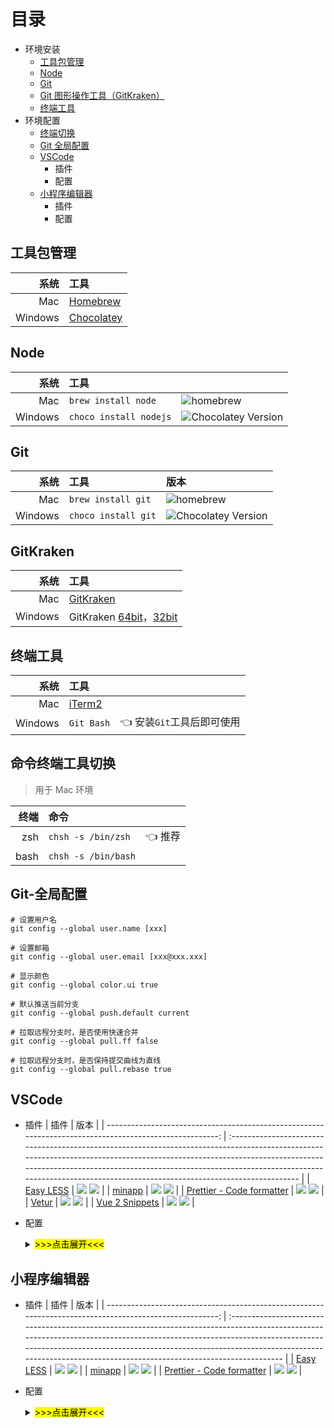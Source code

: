 # 目录

- 环境安装
  - [工具包管理](#工具包管理)
  - [Node](#node)
  - [Git](#git)
  - [Git 图形操作工具（GitKraken）](#gitkraken)
  - [终端工具](#终端工具)
- 环境配置
  - [终端切换](#终端工具)
  - [Git 全局配置](#Git-全局配置)
  - [VSCode](#vscode)
    - 插件
    - 配置
  - [小程序编辑器](#小程序编辑器)
    - 插件
    - 配置

## 工具包管理

|    系统 | 工具                                     |
| ------: | :--------------------------------------- |
|     Mac | [Homebrew](https://brew.sh)              |
| Windows | [Chocolatey](https://www.chocolatey.org) |

## Node

|    系统 | 工具                   |                                                                   |
| ------: | :--------------------- | :---------------------------------------------------------------- |
|     Mac | `brew install node`    | ![homebrew](https://img.shields.io/homebrew/v/node)               |
| Windows | `choco install nodejs` | ![Chocolatey Version](https://img.shields.io/chocolatey/v/nodejs) |

## Git

|    系统 | 工具                | 版本                                                           |
| ------: | :------------------ | :------------------------------------------------------------- |
|     Mac | `brew install git`  | ![homebrew](https://img.shields.io/homebrew/v/git)             |
| Windows | `choco install git` | ![Chocolatey Version](https://img.shields.io/chocolatey/v/git) |

## GitKraken

|    系统 | 工具                                                                                                                                       |
| ------: | :----------------------------------------------------------------------------------------------------------------------------------------- |
|     Mac | [GitKraken](https://release.gitkraken.com/darwin/installGitKraken.dmg)                                                                     |
| Windows | GitKraken [64bit](https://release.gitkraken.com/win64/GitKrakenSetup.exe)，[32bit](https://release.gitkraken.com/win32/GitKrakenSetup.exe) |

## 终端工具

|    系统 | 工具                             |                           |
| ------: | :------------------------------- | :------------------------ |
|     Mac | [iTerm2](https://www.iterm2.com) |                           |
| Windows | `Git Bash`                       | 👈 安装`Git`工具后即可使用 |

## 命令终端工具切换

> 用于 Mac 环境

| 终端 | 命令                |        |
| ---: | :------------------ | :----- |
|  zsh | `chsh -s /bin/zsh`  | 👈 推荐 |
| bash | `chsh -s /bin/bash` |        |

## Git-全局配置

```shell
# 设置用户名
git config --global user.name [xxx]

# 设置邮箱
git config --global user.email [xxx@xxx.xxx]

# 显示颜色
git config --global color.ui true

# 默认推送当前分支
git config --global push.default current

# 拉取远程分支时，是否使用快速合并
git config --global pull.ff false

# 拉取远程分支时，是否保持提交曲线为直线
git config --global pull.rebase true
```

## VSCode

- 插件
  |                                                                                                    插件 | 版本                                                                                                                                                                                                                                                                                                                       |
  | ------------------------------------------------------------------------------------------------------: | :------------------------------------------------------------------------------------------------------------------------------------------------------------------------------------------------------------------------------------------------------------------------------------------------------------------------- |
  |                      [Easy LESS](https://marketplace.visualstudio.com/items?itemName=mrcrowl.easy-less) | [![](https://vsmarketplacebadge.apphb.com/version/mrcrowl.easy-less.svg)](https://marketplace.visualstudio.com/items?itemName=mrcrowl.easy-less) [![](https://vsmarketplacebadge.apphb.com/installs/mrcrowl.easy-less.svg)](https://marketplace.visualstudio.com/items?itemName=mrcrowl.easy-less)                         |
  |                     [minapp](https://marketplace.visualstudio.com/items?itemName=qiu8310.minapp-vscode) | [![](https://vsmarketplacebadge.apphb.com/version/qiu8310.minapp-vscode.svg)](https://marketplace.visualstudio.com/items?itemName=qiu8310.minapp-vscode) [![](https://vsmarketplacebadge.apphb.com/installs/qiu8310.minapp-vscode.svg)](https://marketplace.visualstudio.com/items?itemName=qiu8310.minapp-vscode)         |
  | [Prettier - Code formatter](https://marketplace.visualstudio.com/items?itemName=esbenp.prettier-vscode) | [![](https://vsmarketplacebadge.apphb.com/version/esbenp.prettier-vscode.svg)](https://marketplace.visualstudio.com/items?itemName=esbenp.prettier-vscode) [![](https://vsmarketplacebadge.apphb.com/installs/esbenp.prettier-vscode.svg)](https://marketplace.visualstudio.com/items?itemName=esbenp.prettier-vscode)     |
  |                               [Vetur](https://marketplace.visualstudio.com/items?itemName=octref.vetur) | [![](https://vsmarketplacebadge.apphb.com/version/octref.vetur.svg)](https://marketplace.visualstudio.com/items?itemName=octref.vetur) [![](https://vsmarketplacebadge.apphb.com/installs/octref.vetur.svg)](https://marketplace.visualstudio.com/items?itemName=octref.vetur)                                             |
  |           [Vue 2 Snippets](https://marketplace.visualstudio.com/items?itemName=hollowtree.vue-snippets) | [![](https://vsmarketplacebadge.apphb.com/version/hollowtree.vue-snippets.svg)](https://marketplace.visualstudio.com/items?itemName=hollowtree.vue-snippets) [![](https://vsmarketplacebadge.apphb.com/installs/hollowtree.vue-snippets.svg)](https://marketplace.visualstudio.com/items?itemName=hollowtree.vue-snippets) |

- 配置
  <details>
  <summary><mark>>>>点击展开<<<</mark></summary>

  ```json
  {
    "editor.formatOnSave": true,
    "editor.stablePeek": true,
    "editor.tabCompletion": "on",
    "editor.tabSize": 2,
    "editor.wordWrapColumn": 120,
    "editor.minimap.enabled": false,
    "explorer.openEditors.visible": 0,
    "search.exclude": {
      "**/dist": true,
      "**/miniprogram_npm": true
    },
    "files.watcherExclude": {
      "**/dist/**": true,
      "**/miniprogram_npm/**": true
    },
    "files.associations": {
      "*.cjson": "jsonc",
      "*.wxs": "javascript",
      "*.wxss": "css"
    },
    "emmet.includeLanguages": {
      "wxml": "html"
    },
    "minapp-vscode.wxmlFormatter": "prettyHtml",
    "minapp-vscode.formatMaxLineCharacters": 120,
    "minapp-vscode.disableAutoConfig": true,
    "minapp-vscode.showSuggestionOnEnter": true,
    "minapp-vscode.prettier": {
      "printWidth": 120,
      "semi": false,
      "singleQuote": true,
      "trailingComma": "none"
    },
    "minapp-vscode.prettyHtml": {
      "printWidth": 120,
      "usePrettier": false,
      "sortAttributes": true
    },
    "vetur.format.defaultFormatterOptions": {
      "prettyhtml": {
        "printWidth": 120,
        "usePrettier": false,
        "sortAttributes": true
      },
      "prettier": {
        "printWidth": 120,
        "semi": false,
        "singleQuote": true,
        "trailingComma": "none"
      }
    },
    "prettier.printWidth": 120,
    "prettier.singleQuote": true,
    "prettier.semi": false,
    "prettier.trailingComma": "none",
    "less.compile": {
      "outExt": ".wxss"
    }
  }
  ```
  </details>

## 小程序编辑器

- 插件
  |                                                                                                    插件 | 版本                                                                                                                                                                                                                                                                                                                   |
  | ------------------------------------------------------------------------------------------------------: | :--------------------------------------------------------------------------------------------------------------------------------------------------------------------------------------------------------------------------------------------------------------------------------------------------------------------- |
  |                      [Easy LESS](https://marketplace.visualstudio.com/items?itemName=mrcrowl.easy-less) | [![](https://vsmarketplacebadge.apphb.com/version/mrcrowl.easy-less.svg)](https://marketplace.visualstudio.com/items?itemName=mrcrowl.easy-less) [![](https://vsmarketplacebadge.apphb.com/installs/mrcrowl.easy-less.svg)](https://marketplace.visualstudio.com/items?itemName=mrcrowl.easy-less)                     |
  |                     [minapp](https://marketplace.visualstudio.com/items?itemName=qiu8310.minapp-vscode) | [![](https://vsmarketplacebadge.apphb.com/version/qiu8310.minapp-vscode.svg)](https://marketplace.visualstudio.com/items?itemName=qiu8310.minapp-vscode) [![](https://vsmarketplacebadge.apphb.com/installs/qiu8310.minapp-vscode.svg)](https://marketplace.visualstudio.com/items?itemName=qiu8310.minapp-vscode)     |
  | [Prettier - Code formatter](https://marketplace.visualstudio.com/items?itemName=esbenp.prettier-vscode) | [![](https://vsmarketplacebadge.apphb.com/version/esbenp.prettier-vscode.svg)](https://marketplace.visualstudio.com/items?itemName=esbenp.prettier-vscode) [![](https://vsmarketplacebadge.apphb.com/installs/esbenp.prettier-vscode.svg)](https://marketplace.visualstudio.com/items?itemName=esbenp.prettier-vscode) |

- 配置
  <details>
  <summary><mark>>>>点击展开<<<</mark></summary>

  ```json
  {
    "editor.formatOnSave": true,
    "editor.stablePeek": true,
    "editor.tabCompletion": "on",
    "editor.tabSize": 2,
    "editor.wordWrapColumn": 120,
    "editor.minimap.enabled": false,
    "explorer.openEditors.visible": 0,
    "search.exclude": {
      "**/dist": true,
      "**/miniprogram_npm": true
    },
    "files.watcherExclude": {
      "**/dist/**": true,
      "**/miniprogram_npm/**": true
    },
    "files.associations": {
      "*.cjson": "jsonc",
      "*.wxs": "javascript",
      "*.wxss": "css"
    },
    "[wxml]": {
      "editor.defaultFormatter": "qiu8310.minapp-vscode"
    },
    "[css]": {
      "editor.defaultFormatter": "esbenp.prettier-vscode"
    },
    "[json]": {
      "editor.defaultFormatter": "esbenp.prettier-vscode"
    },
    "[javascript]": {
      "editor.defaultFormatter": "esbenp.prettier-vscode"
    },
    "minapp-vscode.wxmlFormatter": "prettyHtml",
    "minapp-vscode.formatMaxLineCharacters": 120,
    "minapp-vscode.disableAutoConfig": true,
    "minapp-vscode.showSuggestionOnEnter": true,
    "minapp-vscode.prettier": {
      "printWidth": 120,
      "semi": false,
      "singleQuote": true,
      "trailingComma": "none"
    },
    "minapp-vscode.prettyHtml": {
      "printWidth": 120,
      "usePrettier": false,
      "sortAttributes": true
    },
    "prettier.printWidth": 120,
    "prettier.singleQuote": true,
    "prettier.semi": false,
    "prettier.trailingComma": "none",
    "less.compile": {
      "outExt": ".wxss"
    }
  }
  ```
  </details>
